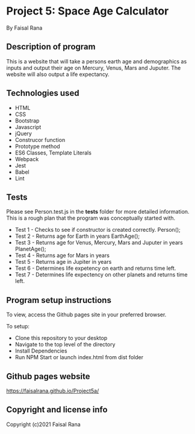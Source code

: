 # Project 5: Space Age Calculator

By Faisal Rana

## Description of program
This is a website that will take a persons earth age and demographics as inputs and output their age on Mercury, Venus, Mars and Juputer.  The website will also output a life expectancy.

## Technologies used
- HTML
- CSS
- Bootstrap
- Javascript
- jQuery
- Construcor function
- Prototype method
- ES6 Classes, Template Literals 
- Webpack 
- Jest
- Babel
- Lint

## Tests

Please see Person.test.js in the __tests__ folder for more detailed information. This is a rough plan that the program was conceptually started with.

- Test 1 - Checks to see if constructor is created correctly. 
Person();
- Test 2 - Returns age for Earth in years
EarthAge();
- Test 3 - Returns age for Venus, Mercury, Mars and Juputer in years
PlanetAge();
- Test 4 - Returns age for Mars in years
- Test 5 - Returns age in Jupiter in years
- Test 6 - Determines life expetency on earth and returns time left.  
- Test 7 - Determines life expectency on other planets and returns time left. 

## Program setup instructions
To view, access the Github pages site in your preferred browser. 

To setup:
- Clone this repository to your desktop
- Navigate to the top level of the directory
- Install Dependencies
- Run NPM Start or launch index.html from dist folder

## Github pages website
https://faisalrana.github.io/Project5a/

## Copyright and license info

Copyright (c)2021 Faisal Rana
